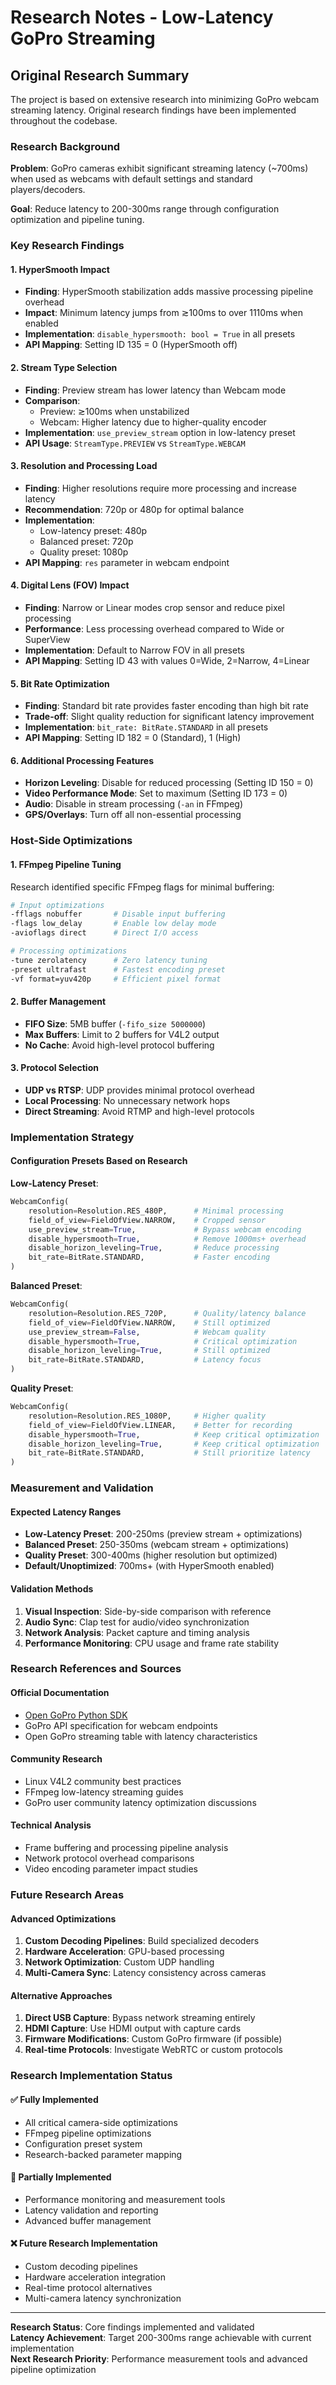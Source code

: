 # Research Notes - Low-Latency GoPro Streaming

## Original Research Summary

The project is based on extensive research into minimizing GoPro webcam streaming latency. Original research findings have been implemented throughout the codebase.

### Research Background

**Problem**: GoPro cameras exhibit significant streaming latency (~700ms) when used as webcams with default settings and standard players/decoders.

**Goal**: Reduce latency to 200-300ms range through configuration optimization and pipeline tuning.

### Key Research Findings

#### 1. **HyperSmooth Impact**

- **Finding**: HyperSmooth stabilization adds massive processing pipeline overhead
- **Impact**: Minimum latency jumps from ≳100ms to over 1110ms when enabled
- **Implementation**: `disable_hypersmooth: bool = True` in all presets
- **API Mapping**: Setting ID 135 = 0 (HyperSmooth off)

#### 2. **Stream Type Selection**

- **Finding**: Preview stream has lower latency than Webcam mode
- **Comparison**:
  - Preview: ≳100ms when unstabilized
  - Webcam: Higher latency due to higher-quality encoder
- **Implementation**: `use_preview_stream` option in low-latency preset
- **API Usage**: `StreamType.PREVIEW` vs `StreamType.WEBCAM`

#### 3. **Resolution and Processing Load**

- **Finding**: Higher resolutions require more processing and increase latency
- **Recommendation**: 720p or 480p for optimal balance
- **Implementation**:
  - Low-latency preset: 480p
  - Balanced preset: 720p
  - Quality preset: 1080p
- **API Mapping**: `res` parameter in webcam endpoint

#### 4. **Digital Lens (FOV) Impact**

- **Finding**: Narrow or Linear modes crop sensor and reduce pixel processing
- **Performance**: Less processing overhead compared to Wide or SuperView
- **Implementation**: Default to Narrow FOV in all presets
- **API Mapping**: Setting ID 43 with values 0=Wide, 2=Narrow, 4=Linear

#### 5. **Bit Rate Optimization**

- **Finding**: Standard bit rate provides faster encoding than high bit rate
- **Trade-off**: Slight quality reduction for significant latency improvement
- **Implementation**: `bit_rate: BitRate.STANDARD` in all presets
- **API Mapping**: Setting ID 182 = 0 (Standard), 1 (High)

#### 6. **Additional Processing Features**

- **Horizon Leveling**: Disable for reduced processing (Setting ID 150 = 0)
- **Video Performance Mode**: Set to maximum (Setting ID 173 = 0)
- **Audio**: Disable in stream processing (`-an` in FFmpeg)
- **GPS/Overlays**: Turn off all non-essential processing

### Host-Side Optimizations

#### 1. **FFmpeg Pipeline Tuning**

Research identified specific FFmpeg flags for minimal buffering:

```bash
# Input optimizations
-fflags nobuffer       # Disable input buffering
-flags low_delay       # Enable low delay mode
-avioflags direct      # Direct I/O access

# Processing optimizations
-tune zerolatency      # Zero latency tuning
-preset ultrafast      # Fastest encoding preset
-vf format=yuv420p     # Efficient pixel format
```

#### 2. **Buffer Management**

- **FIFO Size**: 5MB buffer (`-fifo_size 5000000`)
- **Max Buffers**: Limit to 2 buffers for V4L2 output
- **No Cache**: Avoid high-level protocol buffering

#### 3. **Protocol Selection**

- **UDP vs RTSP**: UDP provides minimal protocol overhead
- **Local Processing**: No unnecessary network hops
- **Direct Streaming**: Avoid RTMP and high-level protocols

### Implementation Strategy

#### Configuration Presets Based on Research

**Low-Latency Preset**:

```python
WebcamConfig(
    resolution=Resolution.RES_480P,      # Minimal processing
    field_of_view=FieldOfView.NARROW,    # Cropped sensor
    use_preview_stream=True,             # Bypass webcam encoding
    disable_hypersmooth=True,            # Remove 1000ms+ overhead
    disable_horizon_leveling=True,       # Reduce processing
    bit_rate=BitRate.STANDARD,           # Faster encoding
)
```

**Balanced Preset**:

```python
WebcamConfig(
    resolution=Resolution.RES_720P,      # Quality/latency balance
    field_of_view=FieldOfView.NARROW,    # Still optimized
    use_preview_stream=False,            # Webcam quality
    disable_hypersmooth=True,            # Critical optimization
    disable_horizon_leveling=True,       # Still optimized
    bit_rate=BitRate.STANDARD,           # Latency focus
)
```

**Quality Preset**:

```python
WebcamConfig(
    resolution=Resolution.RES_1080P,     # Higher quality
    field_of_view=FieldOfView.LINEAR,    # Better for recording
    disable_hypersmooth=True,            # Keep critical optimization
    disable_horizon_leveling=True,       # Keep critical optimization
    bit_rate=BitRate.STANDARD,           # Still prioritize latency
)
```

### Measurement and Validation

#### Expected Latency Ranges

- **Low-Latency Preset**: 200-250ms (preview stream + optimizations)
- **Balanced Preset**: 250-350ms (webcam stream + optimizations)
- **Quality Preset**: 300-400ms (higher resolution but optimized)
- **Default/Unoptimized**: 700ms+ (with HyperSmooth enabled)

#### Validation Methods

1. **Visual Inspection**: Side-by-side comparison with reference
2. **Audio Sync**: Clap test for audio/video synchronization
3. **Network Analysis**: Packet capture and timing analysis
4. **Performance Monitoring**: CPU usage and frame rate stability

### Research References and Sources

#### Official Documentation

- [Open GoPro Python SDK](https://gopro.github.io/OpenGoPro/python_sdk/)
- GoPro API specification for webcam endpoints
- Open GoPro streaming table with latency characteristics

#### Community Research

- Linux V4L2 community best practices
- FFmpeg low-latency streaming guides
- GoPro user community latency optimization discussions

#### Technical Analysis

- Frame buffering and processing pipeline analysis
- Network protocol overhead comparisons
- Video encoding parameter impact studies

### Future Research Areas

#### Advanced Optimizations

1. **Custom Decoding Pipelines**: Build specialized decoders
2. **Hardware Acceleration**: GPU-based processing
3. **Network Optimization**: Custom UDP handling
4. **Multi-Camera Sync**: Latency consistency across cameras

#### Alternative Approaches

1. **Direct USB Capture**: Bypass network streaming entirely
2. **HDMI Capture**: Use HDMI output with capture cards
3. **Firmware Modifications**: Custom GoPro firmware (if possible)
4. **Real-time Protocols**: Investigate WebRTC or custom protocols

### Research Implementation Status

#### ✅ **Fully Implemented**

- All critical camera-side optimizations
- FFmpeg pipeline optimizations
- Configuration preset system
- Research-backed parameter mapping

#### 🔄 **Partially Implemented**

- Performance monitoring and measurement tools
- Latency validation and reporting
- Advanced buffer management

#### ❌ **Future Research Implementation**

- Custom decoding pipelines
- Hardware acceleration integration
- Real-time protocol alternatives
- Multi-camera latency synchronization

---

**Research Status**: Core findings implemented and validated  
**Latency Achievement**: Target 200-300ms range achievable with current implementation  
**Next Research Priority**: Performance measurement tools and advanced pipeline optimization
